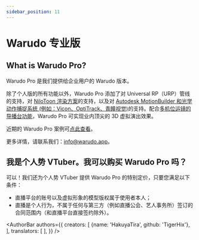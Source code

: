 ```yaml
---
sidebar_position: 11
---
```


# Warudo 专业版

## What is Warudo Pro?

Warudo Pro 是我们提供给企业用户的 Warudo 版本。

除了个人版的所有功能以外，Warudo Pro 添加了对 Universal RP（URP）管线的支持，对 [NiloToon 渲染方案](https://github.com/ColinLeung-NiloCat/UnityURPToonLitShaderExample#nilotoonurp-users-creations-public-media-not-nda-contents)的支持，以及对 [Autodesk MotionBuilder 和光学动作捕捉系统 (例如：Vicon、OptiTrack、青瞳视觉)](mocap/motionbuilder)的支持。配合[多机位运镜的导播台功能](assets/director)，Warudo Pro 可实现业内顶尖的 3D 虚拟演出效果。

近期的 Warudo Pro 案例可[点此查看](https://www.bilibili.com/video/BV16B4y1f7SZ/)。

更多详情，请联系我们：[info@warudo.app](mailto:info@warudo.app)。

## 我是个人势 VTuber。我可以购买 Warudo Pro 吗？

可以！我们还为个人势 VTuber 提供 Warudo Pro 的特别定价，只要您满足以下条件：

* 直播平台的账号以及虚拟形象的模型版权属于使用者本人；
* 直播是个人行为，不属于任何与第三方（例如直播公会、艺人事务所）签订的合同范围内（和直播平台直接签约除外）。

<AuthorBar authors={{
  creators: [
    {name: 'HakuyaTira', github: 'TigerHix'},
  ],
  translators: [
  ],
}} />